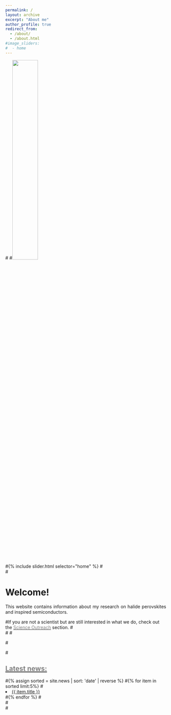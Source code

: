 ```yaml
---
permalink: /
layout: archive
excerpt: "About me"
author_profile: true
redirect_from:
  - /about/
  - /about.html
#image_sliders:
#  - home
---
```

#<body align="left">
#<img src='/images/lettericon.png' style='width: 40%'>

#{% include slider.html selector="home" %}
#<br>
#<h1>Welcome!</h1>

<p align= "justify">
This website contains information about my research on halide perovskites and inspired semiconductors.

#If you are not a scientist but are still interested in what we do, check out the <a href="{{site.github.#url}}/outreach"><span style="color:gray">Science Outreach</span></a> section.
#<br>
#<hr-bold>
#<br>

#<div style="text-align:left; vertical-align: middle border-left: 500px">
#<h2><a href="{{site.github.url}}/news"><span style="color:gray">Latest news:</span></a></h2>
#{% assign sorted = site.news | sort: 'date' | reverse %}
#{% for item in sorted limit:5%}
#<li><a href="{{ item.url }}">{{ item.title }}</a></li>
#{% endfor %}
#<br>
#</div>
#<br>
